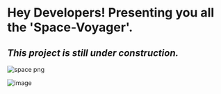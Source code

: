 <h1>Hey Developers! Presenting you all the 'Space-Voyager'. </h1>
<h2> <i> This project is still under construction. </i> </h2>

![space png](https://user-images.githubusercontent.com/79041510/134652654-3e9c740c-3b67-4a52-8809-0760c9c55364.png)

![image](https://user-images.githubusercontent.com/79041510/134652641-36d0308c-d3ab-48e3-bbd6-1ae1b11d8385.png)
